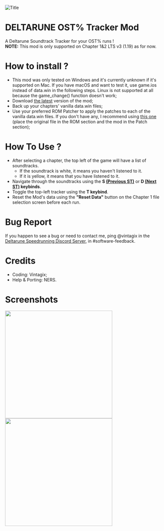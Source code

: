 ![Title](https://github.com/user-attachments/assets/96a19e94-6e4a-4ea9-ab58-13874e8301a1)

# DELTARUNE OST% Tracker Mod
A Deltarune Soundtrack Tracker for your OST% runs !<br>
**NOTE:** This mod is only supported on Chapter 1&2 LTS v3 (1.19) as for now.

# How to install ?
- This mod was only tested on Windows and it's currently unknown if it's supported on Mac. If you have macOS and want to test it, use game.ios instead of data.win in the following steps. Linux is not supported at all because the game_change() function doesn't work;
- Download [the latest](https://github.com/VintagixDev/DELTARUNE_OSTTracker/releases) version of the mod;
- Back up your chapters' vanilla data.win files;
- Use your preferred ROM Patcher to apply the patches to each of the vanilla data.win files. If you don't have any, I recommend using [this one](https://www.marcrobledo.com/RomPatcher.js/) (place the original file in the ROM section and the mod in the Patch section);

# How To Use ?
- After selecting a chapter, the top left of the game will have a list of soundtracks.
   - If the soundtrack is white, it means you haven't listened to it.
   - If it is yellow, it means that you have listened to it.
- Navigate through the soundtracks using the **S <ins>(Previous ST)</ins>** or **D <ins>(Next ST)</ins> keybinds**.
- Toggle the top-left tracker using the **T keybind**.
- Reset the Mod's data using the **"Reset Data"** button on the Chapter 1 file selection screen before each run.

# Bug Report
If you happen to see a bug or need to contact me, ping @vintagix in the [Deltarune Speedrunning Discord Server](discord.com/N5fv4kEwsB), in #software-feedback.

# Credits
- Coding: Vintagix;
- Help & Porting: NERS.

# Screenshots
<p float="left">
<img src="https://github.com/user-attachments/assets/b7aafc19-59a6-4e0d-b6e8-8a49ec13888a" width=350/> <img src="https://github.com/user-attachments/assets/b1734eff-fff7-4128-9d9a-5423d78c1d55" width=350/>
</p>



